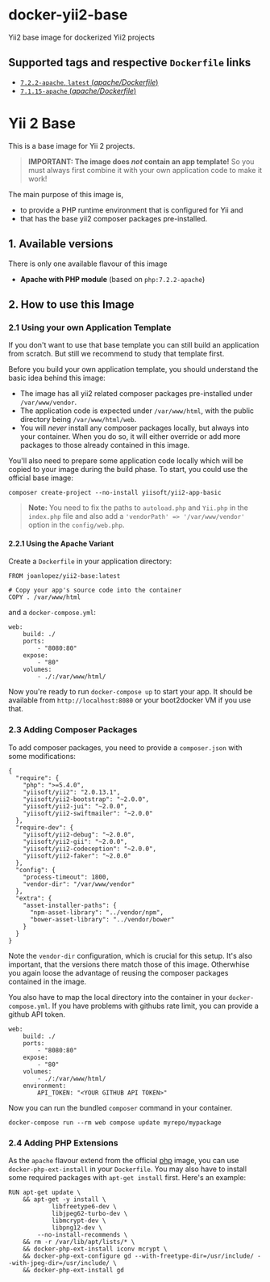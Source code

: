 # docker-yii2-base
Yii2 base image for dockerized Yii2 projects

## Supported tags and respective `Dockerfile` links

- [`7.2.2-apache`, `latest` (*apache/Dockerfile*)](https://github.com/joanlopez/docker-yii2-base/blob/master/apache/7.2.2/Dockerfile)
- [`7.1.15-apache` (*apache/Dockerfile*)](https://github.com/joanlopez/docker-yii2-base/blob/master/apache/7.1.15/Dockerfile)

Yii 2 Base
==========

This is a base image for Yii 2 projects.

> **IMPORTANT: The image does *not* contain an app template!**
> So you must always first combine it with your own application code to make it work!

The main purpose of this image is,

 * to provide a PHP runtime environment that is configured for Yii and
 * that has the base yii2 composer packages pre-installed.

## 1. Available versions

There is only one available flavour of this image

 * **Apache with PHP module** (based on `php:7.2.2-apache`)
 
## 2. How to use this Image

### 2.1 Using your own Application Template

If you don't want to use that base template you can still build an application
from scratch. But still we recommend to study that template first.

Before you build your own application template, you should understand the basic
idea behind this image:

 * The image has all yii2 related composer packages pre-installed under `/var/www/vendor`.
 * The application code is expected under `/var/www/html`, with
   the public directory being `/var/www/html/web`.
 * You will *never* install any composer packages locally, but
   always into your container. When you do so, it will either override
   or add more packages to those already contained in this image.

You'll also need to prepare some application code locally which will be copied to your
image during the build phase. To start, you could use the official base image:

```
composer create-project --no-install yiisoft/yii2-app-basic
```

> **Note:** You need to fix the paths to `autoload.php` and `Yii.php` in the
> `index.php` file and also add a `'vendorPath' => '/var/www/vendor'` option
> in the `config/web.php`.


#### 2.2.1 Using the Apache Variant

Create a `Dockerfile` in your application directory:

```
FROM joanlopez/yii2-base:latest

# Copy your app's source code into the container
COPY . /var/www/html
```

and a `docker-compose.yml`:

```
web:
    build: ./
    ports:
        - "8080:80"
    expose:
        - "80"
    volumes:
        - ./:/var/www/html/
```

Now you're ready to run `docker-compose up` to start your app. It should
be available from `http://localhost:8080` or your boot2docker VM if you use that.


### 2.3 Adding Composer Packages

To add composer packages, you need to provide a `composer.json` with
some modifications:

```
{
  "require": {
    "php": ">=5.4.0",
    "yiisoft/yii2": "2.0.13.1",
    "yiisoft/yii2-bootstrap": "~2.0.0",
    "yiisoft/yii2-jui": "~2.0.0",
    "yiisoft/yii2-swiftmailer": "~2.0.0"
  },
  "require-dev": {
    "yiisoft/yii2-debug": "~2.0.0",
    "yiisoft/yii2-gii": "~2.0.0",
    "yiisoft/yii2-codeception": "~2.0.0",
    "yiisoft/yii2-faker": "~2.0.0"
  },
  "config": {
    "process-timeout": 1800,
    "vendor-dir": "/var/www/vendor"
  },
  "extra": {
    "asset-installer-paths": {
      "npm-asset-library": "../vendor/npm",
      "bower-asset-library": "../vendor/bower"
    }
  }
}
```

Note the `vendor-dir` configuration, which is crucial for this setup. It's also
important, that the versions there match those of this image. Otherwhise you again
loose the advantage of reusing the composer packages contained in the image.

You also have to map the local directory into the container in your `docker-compose.yml`.
If you have problems with githubs rate limit, you can provide a github API token.

```
web:
    build: ./
    ports:
        - "8080:80"
    expose:
        - "80"
    volumes:
        - ./:/var/www/html/
    environment:
        API_TOKEN: "<YOUR GITHUB API TOKEN>"
```

Now you can run the bundled `composer` command in your container.

```
docker-compose run --rm web compose update myrepo/mypackage
```

### 2.4 Adding PHP Extensions

As the `apache` flavour extend from the official [php](https://registry.hub.docker.com/u/library/php/)
image, you can use `docker-php-ext-install` in your `Dockerfile`. You may also have to install
some required packages with `apt-get install` first. Here's an example:

```
RUN apt-get update \
    && apt-get -y install \
            libfreetype6-dev \
            libjpeg62-turbo-dev \
            libmcrypt-dev \
            libpng12-dev \
        --no-install-recommends \
    && rm -r /var/lib/apt/lists/* \
    && docker-php-ext-install iconv mcrypt \
    && docker-php-ext-configure gd --with-freetype-dir=/usr/include/ --with-jpeg-dir=/usr/include/ \
    && docker-php-ext-install gd
```

